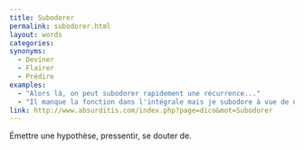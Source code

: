 ```yaml
---
title: Subodorer
permalink: subodorer.html
layout: words
categories:
synonyms:
  - Deviner
  - Flairer
  - Prédire
examples:
  - "Alors là, on peut subodorer rapidement une récurrence..."
  - "Il manque la fonction dans l'intégrale mais je subodore à vue de nez qu'il s'agit de l'intégrale de ln(x) autour de 0 qui vous plonge dans une indicible indécision..."
link: http://www.absurditis.com/index.php?page=dico&mot=Subodorer
---
```


Émettre une hypothèse, pressentir, se douter de.

